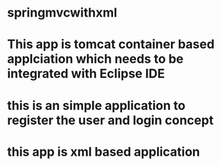 # springmvcwithxml
# This app is tomcat container based applciation which needs to be integrated with Eclipse IDE
# this is an simple application to register the user and login concept
# this app is xml based application
